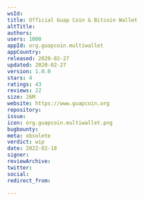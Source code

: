 ```yaml
---
wsId: 
title: Official Guap Coin & Bitcoin Wallet
altTitle: 
authors: 
users: 1000
appId: org.guapcoin.multiwallet
appCountry: 
released: 2020-02-27
updated: 2020-02-27
version: 1.0.0
stars: 4
ratings: 43
reviews: 22
size: 26M
website: https://www.guapcoin.org
repository: 
issue: 
icon: org.guapcoin.multiwallet.png
bugbounty: 
meta: obsolete
verdict: wip
date: 2022-02-18
signer: 
reviewArchive: 
twitter: 
social: 
redirect_from: 

---
```


